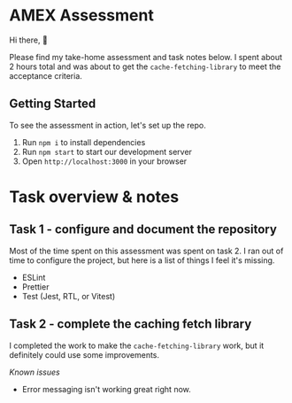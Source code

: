 # AMEX Assessment

Hi there, 👋

Please find my take-home assessment and task notes below. I spent about 2 hours total and was about to get the `cache-fetching-library` to meet the acceptance criteria.

## Getting Started

To see the assessment in action, let's set up the repo.

1. Run `npm i` to install dependencies
2. Run `npm start` to start our development server
3. Open `http://localhost:3000` in your browser

# Task overview & notes

## Task 1 - configure and document the repository

Most of the time spent on this assessment was spent on task 2. I ran out of time to configure the project, but here is a list of things I feel it's missing.
- ESLint
- Prettier
- Test (Jest, RTL, or Vitest)

## Task 2 - complete the caching fetch library

I completed the work to make the `cache-fetching-library` work, but it definitely could use some improvements.

*Known issues*
- Error messaging isn't working great right now.
